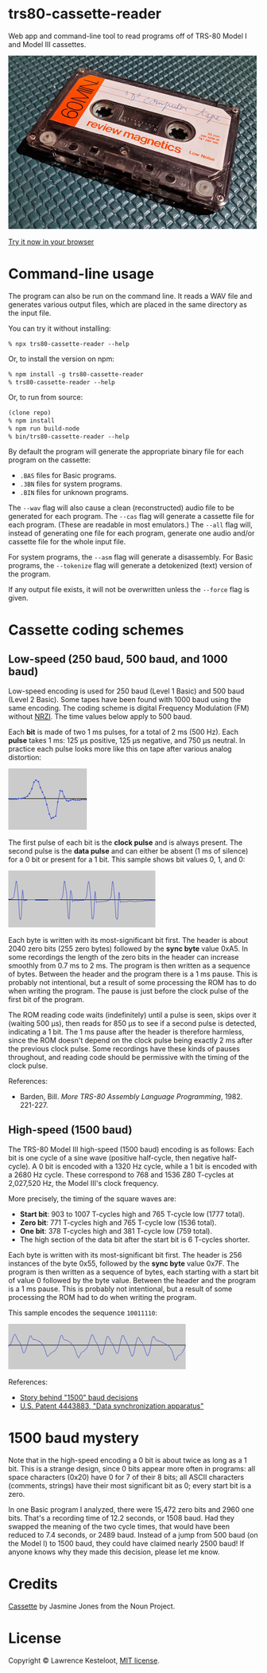 # trs80-cassette-reader

Web app and command-line tool to read programs off of TRS-80 Model I and Model
III cassettes.

![Tape](images/tape.jpg)

[Try it now in your browser](https://lkesteloot.github.io/trs80-cassette-reader-js/)

# Command-line usage

The program can also be run on the command line. It reads a WAV file
and generates various output files, which are placed in the same directory
as the input file.

You can try it without installing:

    % npx trs80-cassette-reader --help

Or, to install the version on npm:

    % npm install -g trs80-cassette-reader
    % trs80-cassette-reader --help

Or, to run from source:

    (clone repo)
    % npm install
    % npm run build-node
    % bin/trs80-cassette-reader --help

By default the program will generate the appropriate binary file for
each program on the cassette:

* `.BAS` files for Basic programs.
* `.3BN` files for system programs.
* `.BIN` files for unknown programs.

The `--wav` flag will also cause a clean (reconstructed) audio file
to be generated for each program. The `--cas` flag will generate a cassette
file for each program. (These are readable in most emulators.) The
`--all` flag will, instead of generating one file for each program,
generate one audio and/or cassette file for the whole input file.

For system programs, the `--asm` flag will generate a disassembly.
For Basic programs, the `--tokenize` flag will generate a detokenized
(text) version of the program.

If any output file exists, it will not be overwritten unless the
`--force` flag is given.

# Cassette coding schemes

## Low-speed (250 baud, 500 baud, and 1000 baud)

Low-speed encoding is used for 250 baud (Level 1 Basic) and
500 baud (Level 2 Basic). Some tapes have been found with 1000 baud
using the same encoding. The coding scheme is digital Frequency Modulation (FM)
without [NRZI](https://en.wikipedia.org/wiki/Non-return-to-zero#Non-return-to-zero_inverted).
The time values below apply to 500 baud.

Each **bit** is made of two 1 ms pulses, for a total of 2 ms (500 Hz).
Each **pulse** takes 1 ms: 125 µs positive, 125 µs negative, and 750 µs neutral.
In practice each pulse looks more like this on tape after various analog distortion:

![Low speed pulse](images/low-speed-pulse.png)

The first pulse of each bit is the **clock pulse** and is always present. The second
pulse is the **data pulse** and can either be absent (1 ms of silence) for a 0 bit or
present for a 1 bit. This sample shows bit values 0, 1, and 0:

![Low speed example](images/low-speed-example.png)

Each byte is written with its most-significant bit first.
The header is about 2040 zero bits (255 zero bytes) followed by the **sync byte** value 0xA5.
In some recordings the length of the zero bits in the header can increase
smoothly from 0.7 ms to 2 ms.
The program is then written as a sequence of bytes.
Between the header and the program there is a 1 ms pause. This is probably not intentional,
but a result of some processing the ROM has to do when writing the program. The pause
is just before the clock pulse of the first bit of the program.

The ROM reading code waits (indefinitely) until a pulse is seen, skips over
it (waiting 500 µs), then reads for 850 µs to see if a second pulse is
detected, indicating a 1 bit. The 1 ms pause after the header is therefore
harmless, since the ROM doesn't depend on the clock pulse being exactly 2 ms
after the previous clock pulse. Some recordings have these kinds of pauses
throughout, and reading code should be permissive with the timing of the
clock pulse.

References:

* Barden, Bill. *More TRS-80 Assembly Language Programming*, 1982. 221-227.

## High-speed (1500 baud)

The TRS-80 Model III high-speed (1500 baud) encoding is as follows:
Each bit is one cycle of a sine wave (positive half-cycle, then negative
half-cycle). A 0 bit is encoded with a 1320 Hz cycle, while a 1 bit is encoded
with a 2680 Hz cycle. These correspond to 768 and 1536 Z80 T-cycles at
2,027,520 Hz, the Model III's clock frequency.

More precisely, the timing of the square waves are:

* **Start bit**: 903 to 1007 T-cycles high and 765 T-cycle low (1777 total).
* **Zero bit**: 771 T-cycles high and 765 T-cycle low (1536 total).
* **One bit**: 378 T-cycles high and 381 T-cycle low (759 total).
* The high section of the data bit after the start bit is 6 T-cycles shorter.

Each byte is written with its most-significant bit first.
The header is 256 instances of the byte 0x55, followed by the **sync byte** value 0x7F.
The program is then written as a sequence of bytes, each starting with a
start bit of value 0 followed by the byte value.
Between the header and the program is a 1 ms pause. This is probably not intentional,
but a result of some processing the ROM had to do when writing the program.

This sample encodes the sequence `10011110`:

![High speed example](images/high-speed-example.png)

References:

* [Story behind "1500" baud decisions](http://www.vcfed.org/forum/archive/index.php/t-56618.html)
* [U.S. Patent 4443883, "Data synchronization apparatus"](https://patents.google.com/patent/US4443883)

# 1500 baud mystery

Note that in the high-speed encoding a 0 bit is about twice as long as a 1 bit.
This is a strange design, since 0 bits appear more often in programs: all
space characters (0x20) have 0 for 7 of their 8 bits; all ASCII characters
(comments, strings) have their most significant bit as 0; every start bit is a
zero.

In one Basic program I analyzed, there were 15,472 zero bits and 2960 one bits. That's
a recording time of 12.2 seconds, or 1508 baud. Had they swapped the meaning of
the two cycle times, that would have been reduced to 7.4 seconds, or 2489 baud.
Instead of a jump from 500 baud (on the Model I) to 1500 baud, they could have
claimed nearly 2500 baud! If anyone knows why they made this decision, please
let me know.

# Credits

[Cassette](https://thenounproject.com/term/cassette/13639/) by Jasmine Jones from the Noun Project.

# License

Copyright &copy; Lawrence Kesteloot, [MIT license](LICENSE).

